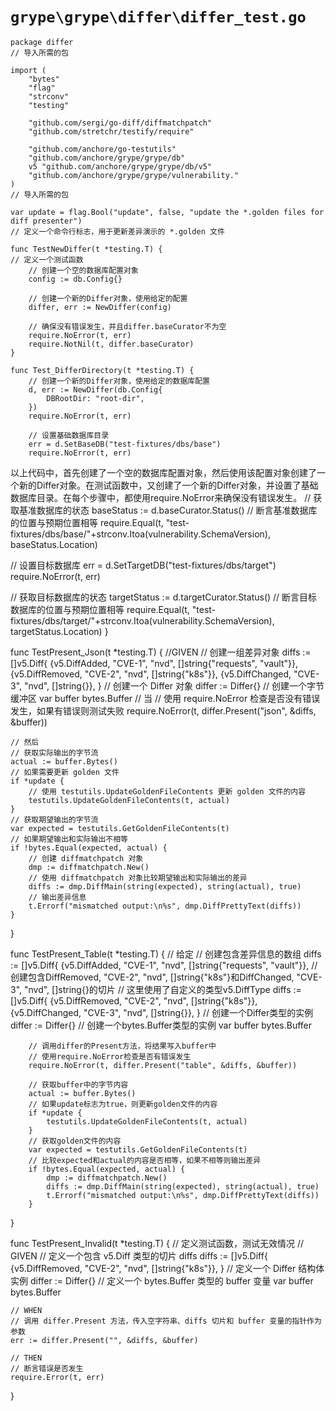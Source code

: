 # `grype\grype\differ\differ_test.go`

```
package differ
// 导入所需的包

import (
	"bytes"
	"flag"
	"strconv"
	"testing"

	"github.com/sergi/go-diff/diffmatchpatch"
	"github.com/stretchr/testify/require"

	"github.com/anchore/go-testutils"
	"github.com/anchore/grype/grype/db"
	v5 "github.com/anchore/grype/grype/db/v5"
	"github.com/anchore/grype/grype/vulnerability."
)
// 导入所需的包

var update = flag.Bool("update", false, "update the *.golden files for diff presenter")
// 定义一个命令行标志，用于更新差异演示的 *.golden 文件

func TestNewDiffer(t *testing.T) {
// 定义一个测试函数
	// 创建一个空的数据库配置对象
	config := db.Config{}

	// 创建一个新的Differ对象，使用给定的配置
	differ, err := NewDiffer(config)

	// 确保没有错误发生，并且differ.baseCurator不为空
	require.NoError(t, err)
	require.NotNil(t, differ.baseCurator)
}

func Test_DifferDirectory(t *testing.T) {
	// 创建一个新的Differ对象，使用给定的数据库配置
	d, err := NewDiffer(db.Config{
		DBRootDir: "root-dir",
	})
	require.NoError(t, err)

	// 设置基础数据库目录
	err = d.SetBaseDB("test-fixtures/dbs/base")
	require.NoError(t, err)
```

以上代码中，首先创建了一个空的数据库配置对象，然后使用该配置对象创建了一个新的Differ对象。在测试函数中，又创建了一个新的Differ对象，并设置了基础数据库目录。在每个步骤中，都使用require.NoError来确保没有错误发生。
// 获取基准数据库的状态
baseStatus := d.baseCurator.Status()
// 断言基准数据库的位置与预期位置相等
require.Equal(t, "test-fixtures/dbs/base/"+strconv.Itoa(vulnerability.SchemaVersion), baseStatus.Location)

// 设置目标数据库
err = d.SetTargetDB("test-fixtures/dbs/target")
require.NoError(t, err)

// 获取目标数据库的状态
targetStatus := d.targetCurator.Status()
// 断言目标数据库的位置与预期位置相等
require.Equal(t, "test-fixtures/dbs/target/"+strconv.Itoa(vulnerability.SchemaVersion), targetStatus.Location)
}

func TestPresent_Json(t *testing.T) {
	//GIVEN
	// 创建一组差异对象
	diffs := []v5.Diff{
		{v5.DiffAdded, "CVE-1", "nvd", []string{"requests", "vault"}},
		{v5.DiffRemoved, "CVE-2", "nvd", []string{"k8s"}},
		{v5.DiffChanged, "CVE-3", "nvd", []string{}},
	}
	// 创建一个 Differ 对象
	differ := Differ{}
	// 创建一个字节缓冲区
	var buffer bytes.Buffer
	// 当
	// 使用 require.NoError 检查是否没有错误发生，如果有错误则测试失败
	require.NoError(t, differ.Present("json", &diffs, &buffer))

	// 然后
	// 获取实际输出的字节流
	actual := buffer.Bytes()
	// 如果需要更新 golden 文件
	if *update {
		// 使用 testutils.UpdateGoldenFileContents 更新 golden 文件的内容
		testutils.UpdateGoldenFileContents(t, actual)
	}
	// 获取期望输出的字节流
	var expected = testutils.GetGoldenFileContents(t)
	// 如果期望输出和实际输出不相等
	if !bytes.Equal(expected, actual) {
		// 创建 diffmatchpatch 对象
		dmp := diffmatchpatch.New()
		// 使用 diffmatchpatch 对象比较期望输出和实际输出的差异
		diffs := dmp.DiffMain(string(expected), string(actual), true)
		// 输出差异信息
		t.Errorf("mismatched output:\n%s", dmp.DiffPrettyText(diffs))
	}
}

func TestPresent_Table(t *testing.T) {
	// 给定
	// 创建包含差异信息的数组
	diffs := []v5.Diff{
		{v5.DiffAdded, "CVE-1", "nvd", []string{"requests", "vault"}},
		// 创建包含DiffRemoved, "CVE-2", "nvd", []string{"k8s"}和DiffChanged, "CVE-3", "nvd", []string{}的切片
		// 这里使用了自定义的类型v5.DiffType
		diffs := []v5.Diff{
			{v5.DiffRemoved, "CVE-2", "nvd", []string{"k8s"}},
			{v5.DiffChanged, "CVE-3", "nvd", []string{}},
		}
		// 创建一个Differ类型的实例
		differ := Differ{}
		// 创建一个bytes.Buffer类型的实例
		var buffer bytes.Buffer

		// 调用differ的Present方法，将结果写入buffer中
		// 使用require.NoError检查是否有错误发生
		require.NoError(t, differ.Present("table", &diffs, &buffer))

		// 获取buffer中的字节内容
		actual := buffer.Bytes()
		// 如果update标志为true，则更新golden文件的内容
		if *update {
			testutils.UpdateGoldenFileContents(t, actual)
		}
		// 获取golden文件的内容
		var expected = testutils.GetGoldenFileContents(t)
		// 比较expected和actual的内容是否相等，如果不相等则输出差异
		if !bytes.Equal(expected, actual) {
			dmp := diffmatchpatch.New()
			diffs := dmp.DiffMain(string(expected), string(actual), true)
			t.Errorf("mismatched output:\n%s", dmp.DiffPrettyText(diffs))
		}
}

func TestPresent_Invalid(t *testing.T) {
	// 定义测试函数，测试无效情况
	// GIVEN
	// 定义一个包含 v5.Diff 类型的切片 diffs
	diffs := []v5.Diff{
		{v5.DiffRemoved, "CVE-2", "nvd", []string{"k8s"}},
	}
	// 定义一个 Differ 结构体实例
	differ := Differ{}
	// 定义一个 bytes.Buffer 类型的 buffer 变量
	var buffer bytes.Buffer

	// WHEN
	// 调用 differ.Present 方法，传入空字符串、diffs 切片和 buffer 变量的指针作为参数
	err := differ.Present("", &diffs, &buffer)

	// THEN
	// 断言错误是否发生
	require.Error(t, err)
}
```